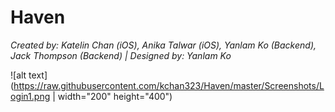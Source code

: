 # Haven
*Created by: Katelin Chan (iOS), Anika Talwar (iOS), Yanlam Ko (Backend), Jack Thompson (Backend) | Designed by: Yanlam Ko*

![alt text](https://raw.githubusercontent.com/kchan323/Haven/master/Screenshots/Login1.png | width="200" height="400")
